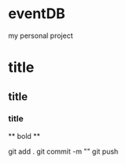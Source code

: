 # eventDB
my personal project 

# title 
## title
### title 
** bold ** 

git add .
git commit -m ""
git push 
